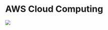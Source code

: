 # AWS Cloud Computing

![](https://media-exp1.licdn.com/dms/image/C5622AQFZxNckv4wscg/feedshare-shrink_2048_1536/0/1625676563508?e=1628726400&v=beta&t=HHPLmSF5AE1cpgm9zPBWTPp3ehkQr0PF_aX-Y6s2n60)
